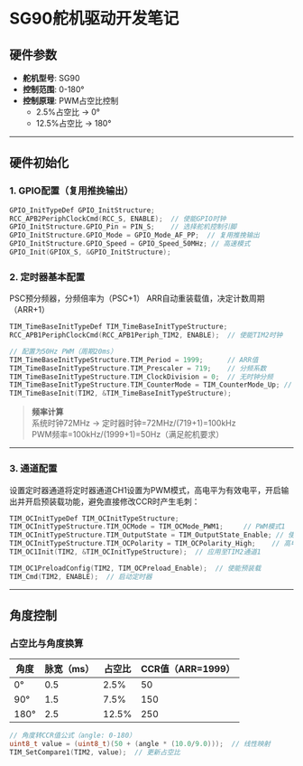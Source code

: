 # SG90舵机驱动开发笔记

## 硬件参数
- **舵机型号**: SG90  
- **控制范围**: 0-180°  
- **控制原理**: PWM占空比控制  
  - 2.5%占空比 → 0°  
  - 12.5%占空比 → 180°  

---

## 硬件初始化

### 1. GPIO配置（复用推挽输出）
```c
GPIO_InitTypeDef GPIO_InitStructure;
RCC_APB2PeriphClockCmd(RCC_S, ENABLE);  // 使能GPIO时钟
GPIO_InitStructure.GPIO_Pin = PIN_S;    // 选择舵机控制引脚
GPIO_InitStructure.GPIO_Mode = GPIO_Mode_AF_PP;  // 复用推挽输出
GPIO_InitStructure.GPIO_Speed = GPIO_Speed_50MHz; // 高速模式
GPIO_Init(GPIOX_S, &GPIO_InitStructure);
```

### 2. 定时器基本配置
PSC预分频器，分频倍率为（PSC+1）
ARR自动重装载值，决定计数周期 （ARR+1）

```c
TIM_TimeBaseInitTypeDef TIM_TimeBaseInitTypeStructure;
RCC_APB1PeriphClockCmd(RCC_APB1Periph_TIM2, ENABLE);  // 使能TIM2时钟

// 配置为50Hz PWM（周期20ms）
TIM_TimeBaseInitTypeStructure.TIM_Period = 1999;      // ARR值
TIM_TimeBaseInitTypeStructure.TIM_Prescaler = 719;    // 分频系数
TIM_TimeBaseInitTypeStructure.TIM_ClockDivision = 0;  // 无时钟分频
TIM_TimeBaseInitTypeStructure.TIM_CounterMode = TIM_CounterMode_Up; // 向上计数
TIM_TimeBaseInit(TIM2, &TIM_TimeBaseInitTypeStructure);
```

> **频率计算**  
> 系统时钟72MHz → 定时器时钟=72MHz/(719+1)=100kHz  
> PWM频率=100kHz/(1999+1)=50Hz（满足舵机要求）

---
### 3. 通道配置
设置定时器通道将定时器通道CH1设置为PWM模式，高电平为有效电平，开启输出并开启预装载功能，避免直接修改CCR时产生毛刺：
```c
TIM_OCInitTypeDef TIM_OCInitTypeStructure;
TIM_OCInitTypeStructure.TIM_OCMode = TIM_OCMode_PWM1;     // PWM模式1
TIM_OCInitTypeStructure.TIM_OutputState = TIM_OutputState_Enable; // 使能输出
TIM_OCInitTypeStructure.TIM_OCPolarity = TIM_OCPolarity_High;    // 高电平有效
TIM_OC1Init(TIM2, &TIM_OCInitTypeStructure);  // 应用至TIM2通道1

TIM_OC1PreloadConfig(TIM2, TIM_OCPreload_Enable);  // 使能预装载
TIM_Cmd(TIM2, ENABLE);  // 启动定时器
```

---

## 角度控制

### 占空比与角度换算
| 角度 | 脉宽（ms） | 占空比 | CCR值（ARR=1999） |
|------|------------|--------|------------------|
| 0°   | 0.5        | 2.5%   | 50               |
| 90°  | 1.5        | 7.5%   | 150              |
| 180° | 2.5        | 12.5%  | 250              |

```c
// 角度转CCR值公式（angle: 0-180）
uint8_t value = (uint8_t)(50 + (angle * (10.0/9.0)));  // 线性映射
TIM_SetCompare1(TIM2, value);  // 更新占空比
```

